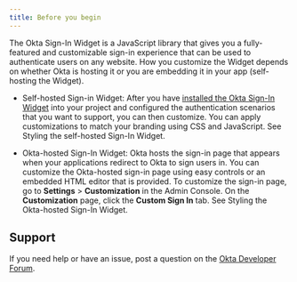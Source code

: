 ```yaml
---
title: Before you begin
---
```


The Okta Sign-In Widget is a JavaScript library that gives you a fully-featured and customizable sign-in experience that can be used to authenticate users on any website. How you customize the Widget depends on whether Okta is hosting it or you are embedding it in your app (self-hosting the Widget).

* Self-hosted Sign-in Widget: After you have [installed the Okta Sign-In Widget](https://github.com/okta/okta-signin-widget#getting-started) into your project and configured the authentication scenarios that you want to support, you can then customize. You can apply customizations to match your branding using CSS and JavaScript. See <GuideLink link="../style-self-hosted">Styling the self-hosted Sign-In Widget</GuideLink>.

* Okta-hosted Sign-In Widget: Okta hosts the sign-in page that appears when your applications redirect to Okta to sign users in. You can customize the Okta-hosted sign-in page using easy controls or an embedded HTML editor that is provided. To customize the sign-in page, go to **Settings** > **Customization** in the Admin Console. On the **Customization** page, click the **Custom Sign In** tab. See <GuideLink link="../style-okta-hosted">Styling the Okta-hosted Sign-In Widget</GuideLink>.

## Support

If you need help or have an issue, post a question on the [Okta Developer Forum](https://devforum.okta.com).

<NextSectionLink/>
